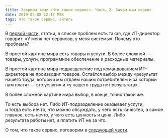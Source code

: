 ```yaml
---
title: Закроем тему «Что такое сервис». Часть 2. Зачем нам сервис
date: 2019-05-08 22:17 MSK
tags: что такое сервис, айтиль
---
```


В [первой части,](2018-07-15-what_is_service_closing_the_topic.html) статьи, в списке проблем есть такая, где ИТ-директор говорит: «У меня нет сервисов, у меня системы». Почему это проблема? 

В простой картине мира есть товары и услуги. В более сложной — товары, услуги, программное обеспечение и расходные материалы. 

В простой картине мира подразделение под командованием ИТ-директора не производит товаров. Остаётся выбор между «результат нашего труда, который мы отдаём нашим потребителям и за который нам платят — это услуги» и «у нашего труда нет результата».

В более сложной картине мира выбор, в конце, точно такой же. 

То есть выбора нет. Либо ИТ-подразделение оказывает услуги, и тогда есть нечто, что можно обсуждать, у чего есть качество, а самое главное, есть нечто, у чего есть ценность и цена. Либо результата работы нет, и платить ИТ не за что. 

О том, что такое сервис, поговорим в [следующей части](2019-05-28-service-defined-finally.html).
